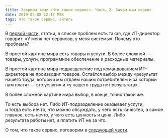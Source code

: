 ```yaml
---
title: Закроем тему «Что такое сервис». Часть 2. Зачем нам сервис
date: 2019-05-08 22:17 MSK
tags: что такое сервис, айтиль
---
```


В [первой части,](2018-07-15-what_is_service_closing_the_topic.html) статьи, в списке проблем есть такая, где ИТ-директор говорит: «У меня нет сервисов, у меня системы». Почему это проблема? 

В простой картине мира есть товары и услуги. В более сложной — товары, услуги, программное обеспечение и расходные материалы. 

В простой картине мира подразделение под командованием ИТ-директора не производит товаров. Остаётся выбор между «результат нашего труда, который мы отдаём нашим потребителям и за который нам платят — это услуги» и «у нашего труда нет результата».

В более сложной картине мира выбор, в конце, точно такой же. 

То есть выбора нет. Либо ИТ-подразделение оказывает услуги, и тогда есть нечто, что можно обсуждать, у чего есть качество, а самое главное, есть нечто, у чего есть ценность и цена. Либо результата работы нет, и платить ИТ не за что. 

О том, что такое сервис, поговорим в [следующей части](2019-05-28-service-defined-finally.html).
